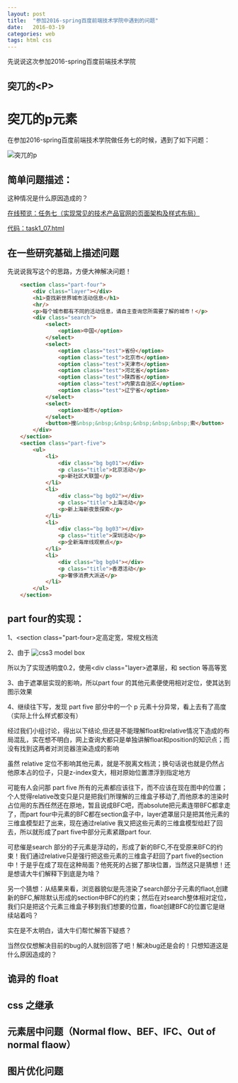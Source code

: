 ```yaml
---
layout: post
title:  "参加2016-spring百度前端技术学院中遇到的问题"
date:   2016-03-19
categories: web
tags: html css
---
```


先说说这次参加2016-spring百度前端技术学院

## 突兀的&lt;P&gt;

# 突兀的p元素

在参加2016-spring百度前端技术学院做任务七的时候，遇到了如下问题：

![突兀的p](/asset/image/article/ploat-relative.jpg)

## 简单问题描述：

这种情况是什么原因造成的？

[在线预览：任务七（实现常见的技术产品官网的页面架构及样式布局）](http://ife-shsf.github.io/work.html)

[代码：task1_07.html](https://github.com/ife-SHSF/ife-SHSF.github.io/tree/master/assets/work/AidanDai)

## 在一些研究基础上描述问题

先说说我写这个的思路，方便大神解决问题！

```html
	<section class="part-four">
		<div class="layer"></div>
		<h1>查找新世界城市活动信息</h1>
		<hr/>
		<p>每个城市都有不同的活动信息，请自主查询您所需要了解的城市！</p>
		<div class="search">
			<select>
				<option>中国</option>
			</select>
			<select>
				<option class="test">省份</option>
				<option class="test">北京市</option>
				<option class="test">天津市</option>
				<option class="test">河北省</option>
				<option class="test">陕西省</option>
				<option class="test">内蒙古自治区</option>
				<option class="test">辽宁省</option>
			</select>
			<select>
				<option>城市</option>
			</select>
			<button>搜&nbsp;&nbsp;&nbsp;&nbsp;&nbsp;&nbsp;索</button>
		</div>
	</section>
	<section class="part-five">
		<ul>
			<li>
				<div class="bg bg01"></div>
				<p class="title">北京活动</p>
				<p>新社区大联盟</p>
			</li>
			<li>
				<div class="bg bg02"></div>
				<p class="title">上海活动</p>
				<p>新上海新夜景探索</p>
			</li>
			<li>
				<div class="bg bg03"></div>
				<p class="title">深圳活动</p>
				<p>全新海岸线观察点</p>
			</li>
			<li>
				<div class="bg bg04"></div>
				<p class="title">香港活动</p>
				<p>奢侈消费大派送</p>
			</li>
		</ul>
	</section>
```

## part four的实现：

1、&lt;section class="part-four&gt;定高定宽，常规文档流

2、由于 ![css3 model box](http://img.blog.csdn.net/20151121133821143)

所以为了实现透明度0.2，使用&lt;div class="layer&gt;遮罩层，和 section 等高等宽

3、由于遮罩层实现的影响，所以part four 的其他元素便使用相对定位，使其达到图示效果

4、继续往下写，发现 part five 部分中的一个 p 元素十分异常，看上去有了高度（实际上什么样式都没有）

经过我们小组讨论，得出以下结论,但还是不能理解float和relative情况下造成的布局混乱，实在想不明白，网上查询大都只是单独讲解float和position的知识点；而没有找到这两者对浏览器渲染造成的影响

虽然 relative 定位不影响其他元素，就是不脱离文档流；换句话说也就是仍然占他原本占的位子，只是z-index变大，相对原始位置漂浮到指定地方

可能有人会问那 part five 所有的元素都应该往下，而不应该在现在图中的位置；个人觉得relative改变只是只是把我们所理解的三维盒子移动了,而他原本的渲染时占位用的东西任然还在原地，暂且说成BFC吧，而absolute把元素连带BFC都拿走了，而part four中元素的BFC都在section盒子中，layer遮罩层只是把其他元素的三维盒模型赶了出来，现在通过relative 我又把这些元素的三维盒模型给赶了回去，所以就形成了part five中部分元素紧跟part four.

可悲催是search 部分的子元素是浮动的，形成了新的BFC,不在受原来BFC的约束！我们通过relative只是强行把这些元素的三维盒子赶回了part five的section中！于是乎在成了现在这种局面？他死死的占据了那块位置，当然这只是猜想！还是想请大牛们解释下到底是为啥？

另一个猜想：从结果来看，浏览器貌似是先渲染了search部分子元素的flaot,创建新的BFC,解除默认形成的section中BFC的约束；然后在对search整体相对定位，我们只是把这个元素三维盒子移到我们想要的位置，float创建BFC的位置它是继续站着吗？

实在是不太明白，请大牛们帮忙解答下疑惑？

当然仅仅想解决目前的bug的人就别回答了吧！解决bug还是会的！只想知道这是什么原因造成的？


## 诡异的 float

## css 之继承

## 元素居中问题（Normal flow、BEF、IFC、Out of normal flaow）

## 图片优化问题
